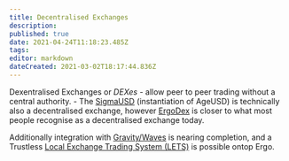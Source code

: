 ```yaml
---
title: Decentralised Exchanges
description: 
published: true
date: 2021-04-24T11:18:23.485Z
tags: 
editor: markdown
dateCreated: 2021-03-02T18:17:44.836Z
---
```


Dexentralised Exchanges or *DEXes* - allow peer to peer trading without a central authority. - The [SigmaUSD](/SigmaUSD) (instantiation of AgeUSD) is technically also a decentralised exchange, however [ErgoDex](/ErgoDEX) is closer to what most people recognise as a decentralised exchange today.

Additionally integration with [Gravity/Waves](gravity) is nearing completion, and a Trustless  [Local Exchange Trading System (LETS)](/dex/Local-Exchange-Trading-System) is possible ontop Ergo. 